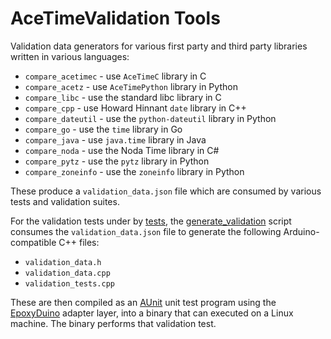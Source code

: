 # AceTimeValidation Tools

Validation data generators for various first party and third party libraries
written in various languages:

* `compare_acetimec` - use `AceTimeC` library in C
* `compare_acetz` - use `AceTimePython` library in Python
* `compare_libc` - use the standard libc library in C
* `compare_cpp` - use Howard Hinnant `date` library in C++
* `compare_dateutil` - use the `python-dateutil` library in Python
* `compare_go` - use the `time` library in Go
* `compare_java` - use `java.time` library in Java
* `compare_noda` - use the Noda Time library in C#
* `compare_pytz` - use the `pytz` library in Python
* `compare_zoneinfo` - use the `zoneinfo` library in Python

These produce a `validation_data.json` file which are consumed by various tests
and validation suites.

For the validation tests under by [tests](../tests), the
[generate_validation](generate_validation) script consumes the
`validation_data.json` file to generate the following Arduino-compatible C++
files:

* `validation_data.h`
* `validation_data.cpp`
* `validation_tests.cpp`

These are then compiled as an [AUnit](https://github.com/bxparks/AUnit) unit
test program using the [EpoxyDuino](https://github.com/bxparks/EpoxyDuino)
adapter layer, into a binary that can executed on a Linux machine. The binary
performs that validation test.
